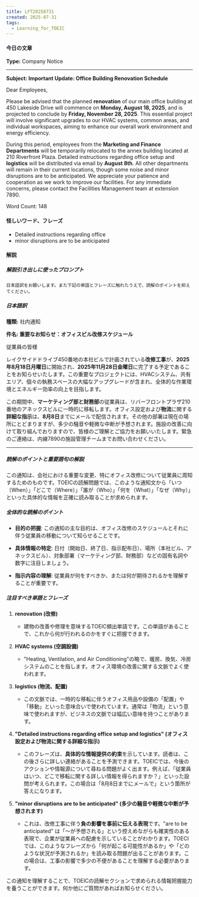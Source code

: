 ```yaml
---
title: LFT20250731
created: 2025-07-31
tags:
  - Learning_for_TOEIC
---
```

#### 今日の文章
**Type:** Company Notice

---
**Subject: Important Update: Office Building Renovation Schedule**

Dear Employees,

Please be advised that the planned **renovation** of our main office building at 450 Lakeside Drive will commence on **Monday, August 18, 2025**, and is projected to conclude by **Friday, November 28, 2025**. This essential project will involve significant upgrades to our HVAC systems, common areas, and individual workspaces, aiming to enhance our overall work environment and energy efficiency.

During this period, employees from the **Marketing and Finance Departments** will be temporarily relocated to the annex building located at 210 Riverfront Plaza. Detailed instructions regarding office setup and **logistics** will be distributed via email by **August 8th**. All other departments will remain in their current locations, though some noise and minor disruptions are to be anticipated. We appreciate your patience and cooperation as we work to improve our facilities. For any immediate concerns, please contact the Facilities Management team at extension 7890.

Word Count: 148

#### 怪しいワード、フレーズ
- Detailed instructions regarding office
- minor disruptions are to be anticipated

#### 解説
##### 解説引き出しに使ったプロンプト
	日本語訳をお願いします。また下記の単語とフレーズに触れたうえで、読解のポイントを抑えてください。

##### 日本語訳
**種類:** 社内通知

**件名: 重要なお知らせ：オフィスビル改修スケジュール**

従業員の皆様

レイクサイドドライブ450番地の本社ビルで計画されている**改修工事**が、**2025年8月18日月曜日**に開始され、**2025年11月28日金曜日**に完了する予定であることをお知らせいたします。この重要なプロジェクトには、HVACシステム、共有エリア、個々の執務スペースの大幅なアップグレードが含まれ、全体的な作業環境とエネルギー効率の向上を目指します。

この期間中、**マーケティング部と財務部**の従業員は、リバーフロントプラザ210番地のアネックスビルに一時的に移転します。オフィス設定および**物流**に関する**詳細な指示**は、**8月8日**までにメールで配信されます。その他の部署は現在の場所にとどまりますが、多少の騒音や軽微な中断が予想されます。施設の改善に向けて取り組んでおりますので、皆様のご理解とご協力をお願いいたします。緊急のご連絡は、内線7890の施設管理チームまでお問い合わせください。

---

##### 読解のポイントと重要語句の解説

この通知は、会社における重要な変更、特にオフィス改修について従業員に周知するためのものです。TOEICの読解問題では、このような通知文から「いつ（When）」「どこで（Where）」「誰が（Who）」「何を（What）」「なぜ（Why）」といった具体的な情報を正確に読み取ることが求められます。

##### 全体的な読解のポイント

- **目的の把握**: この通知の主な目的は、オフィス改修のスケジュールとそれに伴う従業員の移動について知らせることです。
    
- **具体情報の特定**: 日付（開始日、終了日、指示配布日）、場所（本社ビル、アネックスビル）、対象部署（マーケティング部、財務部）などの固有名詞や数字に注目しましょう。
    
- **指示内容の理解**: 従業員が何をすべきか、または何が期待されるかを理解することが重要です。
    

##### 注目すべき単語とフレーズ

1. **renovation (改修)**
    
    - 建物の改善や修理を意味するTOEIC頻出単語です。この単語があることで、これから何が行われるのかをすぐに把握できます。
        
2. **HVAC systems (空調設備)**
    
    - "Heating, Ventilation, and Air Conditioning"の略で、暖房、換気、冷房システムのことを指します。オフィス環境の改善に関する文脈でよく使われます。
        
3. **logistics (物流、配置)**
    
    - この文脈では、一時的な移転に伴うオフィス用品や設備の「配置」や「移動」といった意味合いで使われています。通常は「物流」という意味で使われますが、ビジネスの文脈では幅広い意味を持つことがあります。
        
4. **"Detailed instructions regarding office setup and logistics" (オフィス設定および物流に関する詳細な指示)**
    
    - このフレーズは、**具体的な情報提供の約束**を示しています。読者は、この後さらに詳しい連絡があることを予測できます。TOEICでは、今後のアクションや情報源について尋ねる問題がよく出ます。例えば、「従業員はいつ、どこで移転に関する詳しい情報を得られますか？」といった設問が考えられます。この場合は「8月8日までにメールで」という箇所が答えになります。
        
5. **"minor disruptions are to be anticipated" (多少の騒音や軽微な中断が予想されます)**
    
    - これは、改修工事に伴う**負の影響を事前に伝える表現**です。"are to be anticipated" は「～が予想される」という控えめながらも確実性のある表現で、企業が従業員への配慮を示していることがわかります。TOECIでは、このようなフレーズから「何が起こる可能性があるか」や「どのような状況が予測されるか」を読み取る問題が出ることがあります。この場合は、工事の影響で多少の不便があることを理解する必要があります。
        

この通知を理解することで、TOEICの読解セクションで求められる情報把握能力を養うことができます。何か他にご質問があればお知らせください。